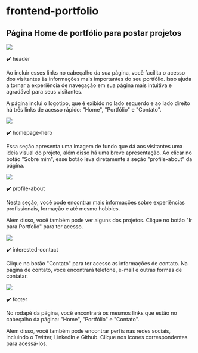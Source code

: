 # frontend-portfolio

## Página Home de portfólio para postar projetos 


![](https://i.imgur.com/Vwj9U0y.png)

:heavy_check_mark: header

Ao incluir esses links no cabeçalho da sua página, você facilita o acesso dos visitantes às informações mais importantes do seu portfólio. Isso ajuda a tornar a experiência de navegação em sua página mais intuitiva e agradável para seus visitantes.

A página inclui o logotipo, que é exibido no lado esquerdo e ao lado direito há três links de acesso rápido: "Home", "Portfólio" e "Contato".


![](https://i.imgur.com/tjYO6R6.png)

:heavy_check_mark: homepage-hero

Essa seção apresenta uma imagem de fundo que dá aos visitantes uma ideia visual do projeto, além disso há uma breve apresentação. Ao clicar no botão "Sobre mim", esse botão leva diretamente à seção "profile-about" da página.


![](https://i.imgur.com/KHPaEWW.png)

:heavy_check_mark: profile-about

Nesta seção, você pode encontrar mais informações sobre experiências profissionais, formação e até mesmo hobbies. 

Além disso, você também pode ver alguns dos projetos. Clique no botão "Ir para Portfolio" para ter acesso.


![](https://i.imgur.com/e88URFi.png)

:heavy_check_mark: interested-contact 

Clique no botão "Contato" para ter acesso as informações de contato. Na página de contato, você encontrará telefone, e-mail e outras formas de contatar. 


![](https://i.imgur.com/P06m37L.png)

:heavy_check_mark: footer

No rodapé da página, você encontrará os mesmos links que estão no cabeçalho da página: "Home", "Portfólio" e "Contato". 

Além disso, você também pode encontrar perfis nas redes sociais, incluindo o Twitter, LinkedIn e Github. Clique nos ícones correspondentes para acessá-los.
